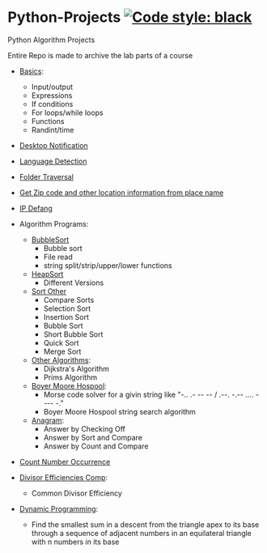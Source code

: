 # Python-Projects [![Code style: black](https://img.shields.io/badge/code%20style-black-000000.svg)](https://github.com/psf/black)

Python Algorithm Projects

Entire Repo is made to archive the lab parts of a course

- [Basics](Python%20Basics/):
  - Input/output
  - Expressions
  - If conditions
  - For loops/while loops
  - Functions
  - Randint/time

- [Desktop Notification](Desktop%20Notifications/)
- [Language Detection](Language%20Detection/)
- [Folder Traversal](Folder%20Traversal/)
- [Get Zip code and other location information from place name](GeoCode/)
- [IP Defang](IP%20Defang/)

- Algorithm Programs:
  - [BubbleSort](Algorithm%20Programs/HomeWork2-Bubble_Sort/)
    - Bubble sort
    - File read
    - string split/strip/upper/lower functions
  - [HeapSort](Algorithm%20Programs/HeapSort)
    - Different Versions
  - [Sort Other](Algorithm%20Programs/Sort-Other)
    - Compare Sorts
    - Selection Sort
    - Insertion Sort
    - Bubble Sort
    - Short Bubble Sort
    - Quick Sort
    - Merge Sort
  - [Other Algorithms](Algorithm%20Programs/Other-Algorithms):
    - Dijkstra's Algorithm
    - Prims Algorithm
  - [Boyer Moore Hospool](Algorithms%20Programs/Boyer%20Moore%20Horspool/):
    - Morse code solver for a givin string like "-.. .- -- -- / .--. -.-- .... - --- -."
    - Boyer Moore Hospool string search algorithm
  - [Anagram](Algorithms%20Programs/Anagram/):
    - Answer by Checking Off
    - Answer by Sort and Compare
    - Answer by Count and Compare
  
- [Count Number Occurrence](Count%20Number%20Occurrence/)

- [Divisor Efficiencies Comp](Python%20Divisor%20Efficiencies%20Comp/):
  - Common Divisor Efficiency

- [Dynamic Programming](Dynamic%20Programming/):
  - Find the smallest sum in a descent from the triangle apex to its base through a sequence of adjacent numbers in an equilateral triangle with n numbers in its base